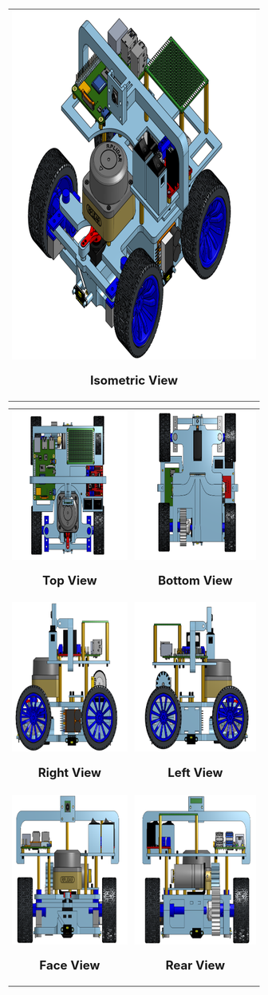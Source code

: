 <table>
  <tr>
    <td>
      <img src="https://github.com/DexterTaha/WRO-FE-2024-Mindcraft-International/raw/main/v-photos/rendering%20images/ROBOT%20ISOMOTRIC%20VIEW.png" alt="ROBOT ISOMETRIC VIEW" height="700">
      <p style="text-align: center; font-size: 24px; font-weight: bold;">Isometric View</p>
    </td>
  </tr>
</table>

<table>
  <tr>
    <td>
      <img src="https://github.com/DexterTaha/WRO-FE-2024-Mindcraft-International/raw/main/v-photos/rendering%20images/ROBOT%20TOP%20VIEW.png" alt="ROBOT TOP VIEW" height="300">
      <p style="text-align: center; font-size: 24px; font-weight: bold;">Top View</p>
    </td>
    <td>
      <img src="https://github.com/DexterTaha/WRO-FE-2024-Mindcraft-International/raw/main/v-photos/rendering%20images/ROBOT%20BOTTOM%20VIEW.png" alt="ROBOT BOTTOM VIEW" height="300">
      <p style="text-align: center; font-size: 24px; font-weight: bold;">Bottom View</p>
    </td>
  </tr>
  <tr>
    <td>
      <img src="https://github.com/DexterTaha/WRO-FE-2024-Mindcraft-International/raw/main/v-photos/rendering%20images/ROBOT%20RIGHT%20VIEW.png" alt="ROBOT RIGHT VIEW" height="300">
      <p style="text-align: center; font-size: 24px; font-weight: bold;">Right View</p>
    </td>
    <td>
      <img src="https://github.com/DexterTaha/WRO-FE-2024-Mindcraft-International/raw/main/v-photos/rendering%20images/ROBOT%20LEFT%20VIEW.png" alt="ROBOT LEFT VIEW" height="300">
      <p style="text-align: center; font-size: 24px; font-weight: bold;">Left View</p>
    </td>
  </tr>
  <tr>
    <td>
      <img src="https://github.com/DexterTaha/WRO-FE-2024-Mindcraft-International/raw/main/v-photos/rendering%20images/ROBOT%20FACE%20VIEW.png" alt="ROBOT FACE VIEW" height="300">
      <p style="text-align: center; font-size: 24px; font-weight: bold;">Face View</p>
    </td>
    <td>
      <img src="https://github.com/DexterTaha/WRO-FE-2024-Mindcraft-International/raw/main/v-photos/rendering%20images/ROBOT%20REAR%20VIEW.png" alt="ROBOT REAR VIEW" height="300">
      <p style="text-align: center; font-size: 24px; font-weight: bold;">Rear View</p>
    </td>
  </tr>
</table>


